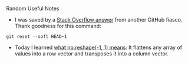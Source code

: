 Random Useful Notes

* I was saved by a [Stack Overflow answer](https://urldefense.com/v3/__https://stackoverflow.com/questions/64735788/clear-git-commits-before-push__;!!NT4GcUJTZV9haA!tQIuUZTLo_aSMuRHQFxSbvf3BQqK4cLCZM5bM6UAignV9iHm2kdUcFG2Dxi3_u1ZTGmSH_Nc9atNQ4fE$ ) from another GitHub fiasco.  Thank goodness for this command: 

```
git reset --soft HEAD~1
```

* Today I learned [what np.reshape(-1, 1) means](https://stackoverflow.com/questions/57962718/reshaping-data-in-numpy-with-1-1-what-does-it-mean): It flattens any array of values into a row vector and transposes it into a column vector.

